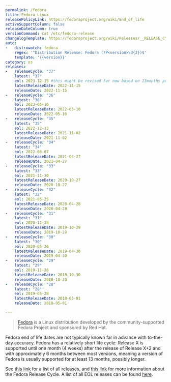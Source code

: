 ```yaml
---
permalink: /fedora
title: Fedora Linux
releasePolicyLink: https://fedoraproject.org/wiki/End_of_life
activeSupportColumn: false
releaseDateColumn: true
versionCommand: cat /etc/fedora-release
changelogTemplate: https://fedoraproject.org/wiki/Releases/__RELEASE_CYCLE__/ChangeSet?rd=Releases/__RELEASE_CYCLE__
auto:
-   distrowatch: fedora
    regex: '^Distribution Release: Fedora (?P<version>\d{2})$'
    template: '{{version}}'
category: os
releases:
-   releaseCycle: "37"
    latest: "37"
    eol: 2023-12-15 #this might be revised for now based on 13months prediction
    latestReleaseDate: 2022-11-15
    releaseDate: 2022-11-15
-   releaseCycle: "36"
    latest: "36"
    eol: 2023-05-16
    latestReleaseDate: 2022-05-10
    releaseDate: 2022-05-10
-   releaseCycle: "35"
    latest: "35"
    eol: 2022-12-13
    latestReleaseDate: 2021-11-02
    releaseDate: 2021-11-02
-   releaseCycle: "34"
    latest: "34"
    eol: 2022-06-07
    latestReleaseDate: 2021-04-27
    releaseDate: 2021-04-27
-   releaseCycle: "33"
    latest: "33"
    eol: 2021-11-30
    latestReleaseDate: 2020-10-27
    releaseDate: 2020-10-27
-   releaseCycle: "32"
    latest: "32"
    eol: 2021-05-25
    latestReleaseDate: 2020-04-28
    releaseDate: 2020-04-28
-   releaseCycle: "31"
    latest: "31"
    eol: 2020-11-30
    latestReleaseDate: 2019-10-29
    releaseDate: 2019-10-29
-   releaseCycle: "30"
    latest: "30"
    eol: 2020-05-26
    latestReleaseDate: 2019-04-30
    releaseDate: 2019-04-30
-   releaseCycle: "29"
    latest: "29"
    eol: 2019-11-26
    latestReleaseDate: 2018-10-30
    releaseDate: 2018-10-30
-   releaseCycle: "28"
    latest: "28"
    eol: 2019-05-28
    latestReleaseDate: 2018-05-01
    releaseDate: 2018-05-01

---
```


> [Fedora](https://getfedora.org/) is a Linux distribution developed by the community-supported Fedora Project and sponsored by Red Hat.

Fedora end of life dates are not typically known far in advance with to-the-day accuracy. Fedora has a relatively short life cycle: Release X is supported until one month (4 weeks) after the release of Release X+2 and with approximately 6 months between most versions, meaning a version of Fedora is usually supported for at least 13 months, possibly longer.

See [this link](https://fedoraproject.org/wiki/Releases) for a list of all releases, and [this link](https://fedoraproject.org/wiki/Fedora_Release_Life_Cycle) for more information about the Fedora Release Cycle. A list of all EOL releases can be found [here](https://fedoraproject.org/wiki/End_of_life).
